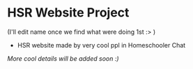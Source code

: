 # HSR Website Project
(I'll edit name once we find what were doing 1st :> )
- HSR website made by very cool ppl in Homeschooler Chat

*More cool details will be added soon :)*
